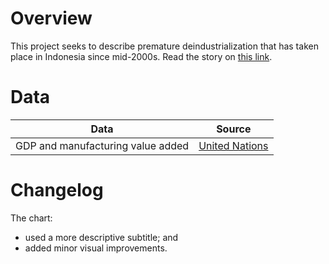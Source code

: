 # Overview

This project seeks to describe premature deindustrialization that has taken place in Indonesia since mid-2000s. Read the story on [this link](https://www.thejakartapost.com/business/2022/02/08/covid-19-expedites-deindustrialization-in-indonesia.html).


# Data

Data | Source |  
---- | ------ |  
GDP and manufacturing value added | [United Nations](https://unstats.un.org/unsd/snaama/downloads) |  


# Changelog

The chart:  
- used a more descriptive subtitle; and  
- added minor visual improvements.
